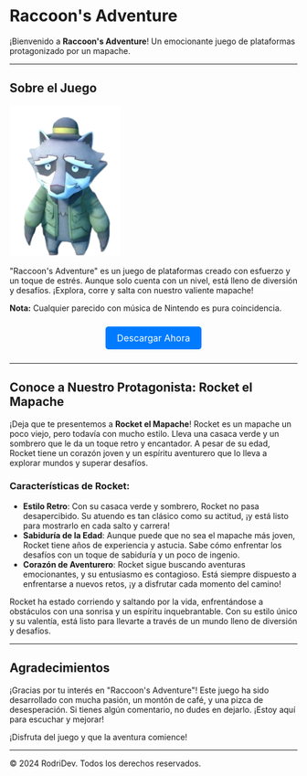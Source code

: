 # Raccoon's Adventure

¡Bienvenido a **Raccoon's Adventure**! Un emocionante juego de plataformas protagonizado por un mapache.

---

## Sobre el Juego

![Raccoon](Rocket.png)

"Raccoon's Adventure" es un juego de plataformas creado con esfuerzo y un toque de estrés. Aunque solo cuenta con un nivel, está lleno de diversión y desafíos. ¡Explora, corre y salta con nuestro valiente mapache!

**Nota:** Cualquier parecido con música de Nintendo es pura coincidencia.

<div style="text-align: center;">
    <a href="RaccoonsAdventure.exe" style="display: inline-block; background-color: #007bff; color: white; padding: 10px 20px; border-radius: 5px; text-decoration: none; font-size: 1rem; margin: 10px 0;">Descargar Ahora</a>
</div>

---

## Conoce a Nuestro Protagonista: Rocket el Mapache

¡Deja que te presentemos a **Rocket el Mapache**! Rocket es un mapache un poco viejo, pero todavía con mucho estilo. Lleva una casaca verde y un sombrero que le da un toque retro y encantador. A pesar de su edad, Rocket tiene un corazón joven y un espíritu aventurero que lo lleva a explorar mundos y superar desafíos.

### Características de Rocket:

- **Estilo Retro**: Con su casaca verde y sombrero, Rocket no pasa desapercibido. Su atuendo es tan clásico como su actitud, ¡y está listo para mostrarlo en cada salto y carrera!
- **Sabiduría de la Edad**: Aunque puede que no sea el mapache más joven, Rocket tiene años de experiencia y astucia. Sabe cómo enfrentar los desafíos con un toque de sabiduría y un poco de ingenio.
- **Corazón de Aventurero**: Rocket sigue buscando aventuras emocionantes, y su entusiasmo es contagioso. Está siempre dispuesto a enfrentarse a nuevos retos, ¡y a disfrutar cada momento del camino!

Rocket ha estado corriendo y saltando por la vida, enfrentándose a obstáculos con una sonrisa y un espíritu inquebrantable. Con su estilo único y su valentía, está listo para llevarte a través de un mundo lleno de diversión y desafíos.

---

## Agradecimientos

¡Gracias por tu interés en "Raccoon's Adventure"! Este juego ha sido desarrollado con mucha pasión, un montón de café, y una pizca de desesperación. Si tienes algún comentario, no dudes en dejarlo. ¡Estoy aquí para escuchar y mejorar!

¡Disfruta del juego y que la aventura comience!

---

&copy; 2024 RodriDev. Todos los derechos reservados.
